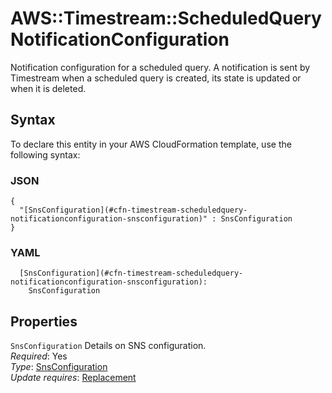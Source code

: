 # AWS::Timestream::ScheduledQuery NotificationConfiguration<a name="aws-properties-timestream-scheduledquery-notificationconfiguration"></a>

Notification configuration for a scheduled query\. A notification is sent by Timestream when a scheduled query is created, its state is updated or when it is deleted\. 

## Syntax<a name="aws-properties-timestream-scheduledquery-notificationconfiguration-syntax"></a>

To declare this entity in your AWS CloudFormation template, use the following syntax:

### JSON<a name="aws-properties-timestream-scheduledquery-notificationconfiguration-syntax.json"></a>

```
{
  "[SnsConfiguration](#cfn-timestream-scheduledquery-notificationconfiguration-snsconfiguration)" : SnsConfiguration
}
```

### YAML<a name="aws-properties-timestream-scheduledquery-notificationconfiguration-syntax.yaml"></a>

```
  [SnsConfiguration](#cfn-timestream-scheduledquery-notificationconfiguration-snsconfiguration): 
    SnsConfiguration
```

## Properties<a name="aws-properties-timestream-scheduledquery-notificationconfiguration-properties"></a>

`SnsConfiguration`  <a name="cfn-timestream-scheduledquery-notificationconfiguration-snsconfiguration"></a>
Details on SNS configuration\.   
*Required*: Yes  
*Type*: [SnsConfiguration](aws-properties-timestream-scheduledquery-snsconfiguration.md)  
*Update requires*: [Replacement](https://docs.aws.amazon.com/AWSCloudFormation/latest/UserGuide/using-cfn-updating-stacks-update-behaviors.html#update-replacement)
